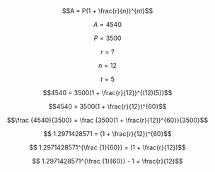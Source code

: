 $$A = P(1 + \frac{r}{n})^{nt}$$

$$A = 4540$$

$$P = 3500$$

$$r = ?$$

$$n = 12$$

$$t = 5$$

$$4540 = 3500(1 + \frac{r}{12})^{(12)(5)}$$

$$4540 = 3500(1 + \frac{r}{12})^{60}$$

$$\frac {4540}{3500} = \frac {3500(1 + \frac{r}{12})^{60}}{3500}$$

$$ 1.2971428571 = (1 + \frac{r}{12})^{60}$$

$$ 1.2971428571^{\frac {1}{60}} = (1 + \frac{r}{12})$$

$$ 1.2971428571^{\frac {1}{60}} - 1 = \frac{r}{12}$$



